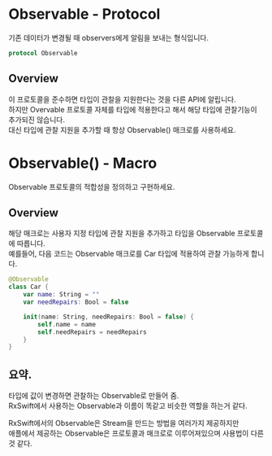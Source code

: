 # Observable - Protocol
기존 데이터가 변경될 때 observers에게 알림을 보내는 형식입니다.

```Swift
protocol Observable
```

## Overview 
이 프로토콜을 준수하면 타입이 관찰을 지원한다는 것을 다른 API에 알립니다.  
하지만 Overvable 프로토콜 자체를 타입에 적용한다고 해서 해당 타입에 관찰기능이 추가되진 않습니다.  
대신 타입에 관찰 지원을 추가할 때 항상 Observable() 매크로를 사용하세요.


# Observable() - Macro
Observable 프로토콜의 적합성을 정의하고 구현하세요.

## Overview
해당 매크로는 사용자 지정 타입에 관찰 지원을 추가하고 타입을 Observable 프로토콜에 따릅니다.  
예를들어, 다음 코드는 Observable 매크로를 Car 타입에 적용하여 관찰 가능하게 합니다.

```Swift
@Observable 
class Car {
    var name: String = ""
    var needRepairs: Bool = false

    init(name: String, needRepairs: Bool = false) {
        self.name = name
        self.needRepairs = needRepairs
    }
}
```

## 요약.
타입에 값이 변경하면 관찰하는 Observable로 만들어 줌.  
RxSwift에서 사용하는 Observable과 이름이 똑같고 비슷한 역할을 하는거 같다.   

RxSwift에서의 Observable은 Stream을 만드는 방법을 여러가지 제공하지만  
애플에서 제공하는 Observable은 프로토콜과 매크로로 이루어져있으며 사용법이 다른것 같다.
